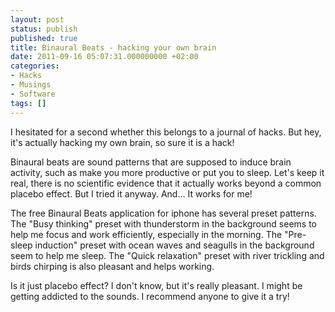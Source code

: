 ```yaml
---
layout: post
status: publish
published: true
title: Binaural Beats - hacking your own brain
date: 2011-09-16 05:07:31.000000000 +02:00
categories:
- Hacks
- Musings
- Software
tags: []
---
```

I hesitated for a second whether this belongs to a journal of hacks. But hey, it's actually hacking my own brain, so sure it is a hack!

Binaural beats are sound patterns that are supposed to induce brain activity, such as make you more productive or put you to sleep. Let's keep it real, there is no scientific evidence that it actually works beyond a common placebo effect. But I tried it anyway. And... It works for me!

The free Binaural Beats application for iphone has several preset patterns. The "Busy thinking" preset with thunderstorm in the background seems to help me focus and work efficiently, especially in the morning. The "Pre-sleep induction" preset with ocean waves and seagulls in the background seem to help me sleep. The "Quick relaxation" preset with river trickling and birds chirping is also pleasant and helps working.

Is it just placebo effect? I don't know, but it's really pleasant. I might be getting addicted to the sounds. I recommend anyone to give it a try!
